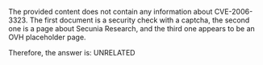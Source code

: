 The provided content does not contain any information about CVE-2006-3323. The first document is a security check with a captcha, the second one is a page about Secunia Research, and the third one appears to be an OVH placeholder page.

Therefore, the answer is: UNRELATED